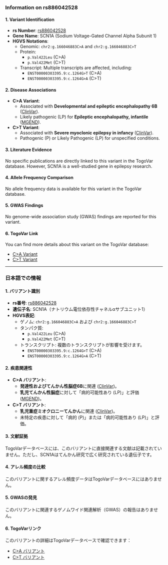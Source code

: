 ### Information on rs886042528

#### 1. **Variant Identification**
- **rs Number**: [rs886042528](https://identifiers.org/dbsnp/rs886042528)
- **Gene Name**: SCN1A (Sodium Voltage-Gated Channel Alpha Subunit 1)
- **HGVS Notations**:
  - Genomic: `chr2:g.166046883C>A` and `chr2:g.166046883C>T`
  - Protein: 
    - `p.Val422Leu` (C>A)
    - `p.Val422Met` (C>T)
  - Transcript: Multiple transcripts are affected, including:
    - `ENST00000303395.9:c.1264G>T` (C>A)
    - `ENST00000303395.9:c.1264G>A` (C>T)

#### 2. **Disease Associations**
- **C>A Variant**:
  - Associated with **Developmental and epileptic encephalopathy 6B** ([ClinVar](https://www.ncbi.nlm.nih.gov/clinvar/variation/1098587)).
  - Likely pathogenic (LP) for **Epileptic encephalopathy, infantile** ([MGEND](https://mgend.ncgm.go.jp/variant/info/SNV|hg38|chr2:166046883-166046883|gC>A)).
- **C>T Variant**:
  - Associated with **Severe myoclonic epilepsy in infancy** ([ClinVar](https://www.ncbi.nlm.nih.gov/clinvar/variation/282973)).
  - Pathogenic (P) or Likely Pathogenic (LP) for unspecified conditions.

#### 3. **Literature Evidence**
No specific publications are directly linked to this variant in the TogoVar database. However, SCN1A is a well-studied gene in epilepsy research.

#### 4. **Allele Frequency Comparison**
No allele frequency data is available for this variant in the TogoVar database.

#### 5. **GWAS Findings**
No genome-wide association study (GWAS) findings are reported for this variant.

#### 6. **TogoVar Link**
You can find more details about this variant on the TogoVar database:
- [C>A Variant](https://togovar.org/variant/tgv417503323)
- [C>T Variant](https://togovar.org/variant/tgv417503323)

---

### 日本語での情報

#### 1. **バリアント識別**
- **rs番号**: [rs886042528](https://identifiers.org/dbsnp/rs886042528)
- **遺伝子名**: SCN1A（ナトリウム電位依存性チャネルαサブユニット1）
- **HGVS表記**:
  - ゲノム: `chr2:g.166046883C>A` および `chr2:g.166046883C>T`
  - タンパク質:
    - `p.Val422Leu` (C>A)
    - `p.Val422Met` (C>T)
  - トランスクリプト: 複数のトランスクリプトが影響を受けます。
    - `ENST00000303395.9:c.1264G>T` (C>A)
    - `ENST00000303395.9:c.1264G>A` (C>T)

#### 2. **疾患関連性**
- **C>A バリアント**:
  - **発達性およびてんかん性脳症6B**に関連 ([ClinVar](https://www.ncbi.nlm.nih.gov/clinvar/variation/1098587))。
  - **乳児てんかん性脳症**に対して「病的可能性あり (LP)」と評価 ([MGEND](https://mgend.ncgm.go.jp/variant/info/SNV|hg38|chr2:166046883-166046883|gC>A))。
- **C>T バリアント**:
  - **乳児重症ミオクロニーてんかん**に関連 ([ClinVar](https://www.ncbi.nlm.nih.gov/clinvar/variation/282973))。
  - 未特定の疾患に対して「病的 (P)」または「病的可能性あり (LP)」と評価。

#### 3. **文献証拠**
TogoVarデータベースには、このバリアントに直接関連する文献は記載されていません。ただし、SCN1Aはてんかん研究で広く研究されている遺伝子です。

#### 4. **アレル頻度の比較**
このバリアントに関するアレル頻度データはTogoVarデータベースにはありません。

#### 5. **GWASの発見**
このバリアントに関連するゲノムワイド関連解析（GWAS）の報告はありません。

#### 6. **TogoVarリンク**
このバリアントの詳細はTogoVarデータベースで確認できます：
- [C>A バリアント](https://togovar.org/variant/tgv417503323)
- [C>T バリアント](https://togovar.org/variant/tgv417503323)